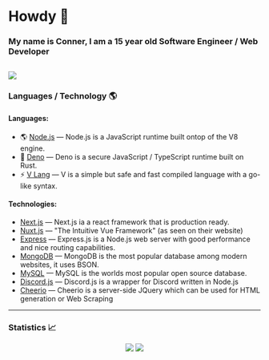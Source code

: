 # Howdy 👋
### My name is Conner, I am a 15 year old Software Engineer / Web Developer
![](https://komarev.com/ghpvc/?username=connuh&color=blueviolet)
---
### Languages / Technology 🌎
#### Languages:
- 🌎 [Node.js](https://nodejs.org) — Node.js is a JavaScript runtime built ontop of the V8 engine.
- 🦕 [Deno](https://deno.land) — Deno is a secure JavaScript / TypeScript runtime built on Rust.
- ⚡ [V Lang](https://vlang.io) — V is a simple but safe and fast compiled language with a go-like syntax.
#### Technologies: 
- [Next.js](https://nextjs.org) — Next.js ia a react framework that is production ready.
- [Nuxt.js](https://nuxtjs.org) — "The Intuitive Vue Framework" (as seen on their website)
- [Express](https://expressjs.com) — Express.js is a Node.js web server with good performance and nice routing capabilities.
- [MongoDB](https://www.mongodb.com) — MongoDB is the most popular database among modern websites, it uses BSON.
- [MySQL](https://www.mysql.com) — MySQL is the worlds most popular open source database.
- [Discord.js](https://discord.js.org) — Discord.js is a wrapper for Discord written in Node.js
- [Cheerio](https://github.com/cheeriojs/cheerio) — Cheerio is a server-side JQuery which can be used for HTML generation or Web Scraping
---
### Statistics 📈
<p align="center">
  <img src ="https://github-readme-stats.vercel.app/api?username=connuh&show_icons=true&count_private=true&theme=default&hide_border=true&hide=issues,contribs&include_all_commits=true">
  <img src ="https://github-readme-stats.vercel.app/api/top-langs/?username=connuh&layout=compact&hide_border=true&langs_count=10">
</p>
